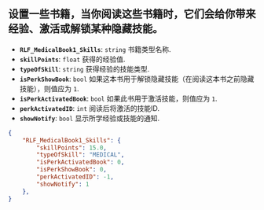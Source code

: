 ## 设置一些书籍，当你阅读这些书籍时，它们会给你带来经验、激活或解锁某种隐藏技能。

- **`RLF_MedicalBook1_Skills`**: `string` 书籍类型名称.
- **`skillPoints`**: `float` 获得的经验值.
- **`typeOfSkill`**: `string` 获得经验的技能类型.
- **`isPerkShowBook`**: `bool` 如果这本书用于解锁隐藏技能（在阅读这本书之前隐藏技能），则值应为 `1`.
- **`isPerkActivatedBook`**: `bool` 如果此书用于激活技能，则值应为 `1`.
- **`perkActivatedID`**: `int` 阅读后将激活的技能ID.
- **`showNotify`**: `bool` 显示所学经验或技能的通知.
  
```json
{
    "RLF_MedicalBook1_Skills": {
        "skillPoints": 15.0,
        "typeOfSkill": "MEDICAL",
        "isPerkActivatedBook": 0,
        "isPerkShowBook": 0,
        "perkActivatedID": -1,
        "showNotify": 1
    },
}
```

